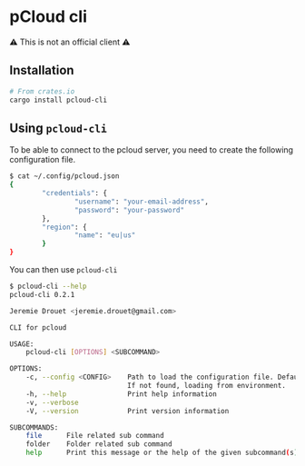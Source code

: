 # pCloud cli

⚠️ This is not an official client ⚠️

## Installation

```bash
# From crates.io
cargo install pcloud-cli
```

## Using `pcloud-cli`

To be able to connect to the pcloud server, you need to create the following configuration file.

```bash
$ cat ~/.config/pcloud.json
{
        "credentials": {
                "username": "your-email-address",
                "password": "your-password"
        },
        "region": {
                "name": "eu|us"
        }
}
```

You can then use `pcloud-cli`


```bash
$ pcloud-cli --help
pcloud-cli 0.2.1

Jeremie Drouet <jeremie.drouet@gmail.com>

CLI for pcloud

USAGE:
    pcloud-cli [OPTIONS] <SUBCOMMAND>

OPTIONS:
    -c, --config <CONFIG>    Path to load the configuration file. Default to ~/.config/pcloud.json.
                             If not found, loading from environment.
    -h, --help               Print help information
    -v, --verbose
    -V, --version            Print version information

SUBCOMMANDS:
    file      File related sub command
    folder    Folder related sub command
    help      Print this message or the help of the given subcommand(s)
```
